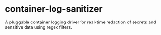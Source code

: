 # container-log-sanitizer
A pluggable container logging driver for real-time redaction of secrets and sensitive data using regex filters.
